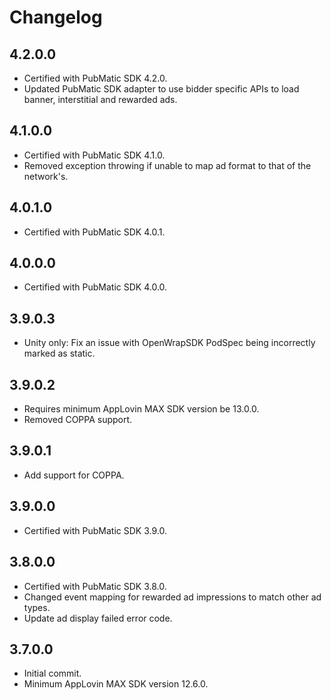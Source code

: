 # Changelog

## 4.2.0.0
* Certified with PubMatic SDK 4.2.0.
* Updated PubMatic SDK adapter to use bidder specific APIs to load banner, interstitial and rewarded ads.

## 4.1.0.0
* Certified with PubMatic SDK 4.1.0.
* Removed exception throwing if unable to map ad format to that of the network's.

## 4.0.1.0
* Certified with PubMatic SDK 4.0.1.

## 4.0.0.0
* Certified with PubMatic SDK 4.0.0.

## 3.9.0.3
* Unity only: Fix an issue with OpenWrapSDK PodSpec being incorrectly marked as static.

## 3.9.0.2
* Requires minimum AppLovin MAX SDK version be 13.0.0.
* Removed COPPA support.

## 3.9.0.1
* Add support for COPPA.

## 3.9.0.0
* Certified with PubMatic SDK 3.9.0.

## 3.8.0.0
* Certified with PubMatic SDK 3.8.0.
* Changed event mapping for rewarded ad impressions to match other ad types.
* Update ad display failed error code.

## 3.7.0.0
* Initial commit.
* Minimum AppLovin MAX SDK version 12.6.0.
